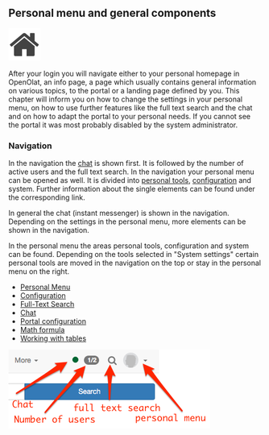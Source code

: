 ##  Personal menu and general components

![](assets/home.png)

After your login you will navigate either to your personal homepage in
OpenOlat, an info page, a page which usually contains general information on
various topics, to the portal or a landing page defined by you. This chapter
will inform you on how to change the settings in your personal menu, on how to
use further features like the full text search and the chat and on how to
adapt the portal to your personal needs. If you cannot see the portal it was
most probably disabled by the system administrator.

### Navigation

In the navigation the [chat](Chat.html) is shown first. It is followed by the
number of active users and the full text search. In the navigation your
personal menu can be opened as well. It is divided into [personal
tools](Personal+Menu.html), [configuration](Configuration.html) and system.
Further information about the single elements can be found under the
corresponding link.

In general the chat (instant messenger) is shown in the navigation. Depending
on the settings in the personal menu, more elements can be shown in the
navigation.

In the personal menu the areas personal tools, configuration and system can be
found. Depending on the tools selected in "System settings" certain personal
tools are moved in the navigation on the top or stay in the personal menu on
the right.

  * [Personal Menu](Personal+Menu.html)
  * [Configuration](Configuration.html)
  * [Full-Text Search](Full-Text+Search.html)
  * [Chat](Chat.html)
  * [Portal configuration](Portal+configuration.html)
  * [Math formula](Math+formula.html)
  * [Working with tables](Working+with+tables.html)

  

![](assets/en_navigation.png)

